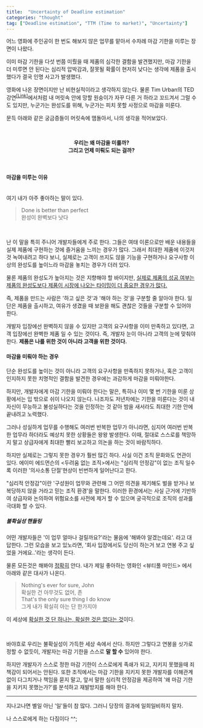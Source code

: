 ```yaml
---
title:  "Uncertainty of Deadline estimation"
categories: "thought"
tag: ["Deadline estimation", "TTM (Time to market)", "Uncertainty"]
---
```


어느 영화에 주인공이 한 번도 해보지 않은 업무를 맡아서 수차례 마감 기한을 미루는 장면이 나왔다.

이미 마감 기한을 다섯 번쯤 미뤘을 때 제품의 심각한 결함을 발견했지만, 마감 기한을 더 미루면 안 된다는 심리적 압박감과, 잘못될 확률이 현저히 낮다는 생각에 제품을 출시했다가 결국 인명 사고가 발생했다.


영화에 나온 장면이지만 난 비현실적이라고 생각하지 않는다. 물론 Tim Urban의 TED 강연<sup>[[Link]](https://www.ted.com/talks/tim_urban_inside_the_mind_of_a_master_procrastinator)</sup>에서처럼 내 머릿속 안에 망할 원숭이가 자꾸 다른 거 하라고 꼬드겨서 그럴 수도 있지만, 누군가는 완성도를 위해, 누군가는 피치 못할 사정으로 마감을 미룬다.

문득 아래와 같은 궁금증들이 머릿속에 맴돌아서, 나의 생각을 적어보았다.

<br>

<p align="center">
<b>우리는 왜 마감을 미룰까?
<br>
그리고 언제 미뤄도 되는 걸까?</b>
</p>

<br>

#### 마감을 미루는 이유

<br>
여기 내가 아주 좋아하는 말이 있다. 

<br>

> Done is better than perfect <br>
> 완성이 완벽보다 낫다

<br>

난 이 말을 특히 주니어 개발자들에게 주로 한다. 그들은 여태 이론으로만 배운 내용들을 실제 제품에 구현하는 것에 즐거움을 느끼는 경우가 많다. 그래서 최대한 제품에 이것저것 녹여내려고 하다 보니, 실제로는 고객이 쓰지도 않을 기능을 구현하거나 요구사항 이상의 완성도를 높이느라 마감을 놓치는 경우가 더러 있다.

물론 제품의 완성도가 높아지는 것은 지향해야 할 바이지만, <u>실제로 제품의 성공 여부는 제품의 완성도보다 제품이 시장에 나오는 타이밍이 더 중요한 경우가 많다.</u>

즉, 제품을 만드는 사람은 '하고 싶은 것'과 '해야 하는 것'을 구분할 줄 알아야 한다. 일단은 제품을 출시하고, 여유가 생겼을 때 보완을 해도 괜찮은 것들을 구분할 수 있어야 한다.

개발자 입장에선 완벽하지 않을 수 있지만 고객의 요구사항을 이미 만족하고 있다면, 고객 입장에선 완벽한 제품 일 수 있는 것이다. 즉, 개발자 눈이 아니라 고객의 눈에 맞춰야 한다. **제품은 나를 위한 것이 아니라 고객을 위한 것이다.** 


#### 마감을 미뤄야 하는 경우

단순 완성도를 높이는 것이 아니라 고객의 요구사항을 만족하지 못하거나, 혹은 고객이 인지하지 못한 치명적인 결함을 발견한 경우에는 과감하게 마감을 미뤄야한다.

하지만, 개발자에게 마감 기한을 미뤄야 한다는 말은, 특히나 이미 몇 번 기한을 미룬 상황에서는 입 밖으로 쉬이 나오지 않는다. 나조차도 저년차에는 기한을 미룬다는 것이 내 자신이 무능하고 불성실하다는 것을 인정하는 것 같아 밤을 새서라도 최대한 기한 안에 끝내려고 노력했다.

그러나 성실하게 업무를 수행해도 여러번 반복한 업무가 아니라면, 심지어 여러번 반복한 업무라 하더라도 예상치 못한 상황들은 왕왕 발생한다. 이때, 절대로 스스로를 책망하지 말고 상급자에게 최대한 빨리 보고하고 의논을 하는 것이 바람직하다.

하지만 실제로는 그렇지 못한 경우가 훨씬 많긴 하다. 사실 이건 조직 문화와도 연관이 있다. 에이미 에드먼슨의 \<두려움 없는 조직\>에서는 "심리적 안정감"이 없는 조직 일수록 이러한 '의사소통 단절'현상이 빈번하게 일어난다고 한다. 

"심리적 안정감"이란 '구성원이 업무와 관련해 그 어떤 의견을 제기해도 벌을 받거나 보복당하지 않을 거라고 믿는 조직 환경'을 말한다. 이러한 환경에서는 사실 근거에 기반하여 상급자와 논의하여 위험요소를 사전에 제거 할 수 있으며 궁극적으로 조직의 성과를 극대화 할 수 있다.

##### 불확실성 핸들링

어떤 개발자들은 '이 업무 얼마나 걸릴까요?'라는 물음에 '해봐야 알겠는데요'. 라고 대답한다. 그런 모습을 보고 있노라면, '회사 입장에서도 당신이 하는거 보고 연봉 주고 싶었을 거에요..'라는 생각이 든다.

물론 모든것은 해봐야 <u>정확히</u> 안다. 내가 제일 좋아하는 영화인 \<뷰티풀 마인드\> 에서 아래와 같은 대사가 나온다.

> Nothing's ever for sure, John <br>
> 확실한 건 아무것도 없어, 존 <br>
> That's the only sure thing I do know <br>
> 그게 내가 확실히 아는 단 한가지야

이 세상에 <u>확실한 것 단 하나는, 확실한 것은 없다는 것</u>이다.

<br>

바야흐로 우리는 불확실성이 가득한 세상 속에서 산다. 하지만 그렇다고 연봉을 싯가로 정할 수 없듯이, 개발자는 마감 기한을 스스로 **말 할 수** 있어야 한다. 

하지만 개발자가 스스로 정한 마감 기한이 스스로에게 족쇄가 되고, 지키지 못했을때 죄책감이 되어서는 안된다. 또한 조직에서는 마감 기한을 지키지 못한 개발자를 이해관계 없이 다그치거나 책임을 묻지 말고, 앞서 말한 심리적 안정감을 제공하여 '왜 마감 기한을 지키지 못했는가?'를 분석하고 재발방지를 해야 한다.

---

지나고나면 별일 아닌 '일'들이 참 많다. 그러니 당장의 결과에 일희일비하지 말자.

나 스스로에게 하는 다짐이다 ^^;

<!--

##### 마감 기한을 지키는 법

솔직히 말한다. 나도 마감 기한을 잘 지키는 편은 아니다. 하지만, 나름 마감 기한을 잘 지키는 법을 많이 생각해보았기 때문에, 다른 분들에게 도움이 될 수 있다고 생각이 되어 정리해보았다.

자, 업무가 끝나면 우리는 1) 마감 기한을 맞춘 경우 2) 마감 기한보다 빨리 끝낸 경우 3) 마감 기한보다 늦은 경우, 이 셋 중 하나의 결과 일 것 이다. 1의 경우는 넘어가도록 하겠다.

2의 경우는 '업무를 과대평가'하거나 '나를 과소평가'한 경우이다.
3의 경우는 '업무를 과소평가'하거나 '나를 과대평가'한 경우이다.  

앞서 말했듯이 이 세상엔 온갖 불확실성이 가득하다. 이런 세상에서 일을 잘 한다는 것은 이러한 불확실성을 잘 다루는 것이라고도 생각된다.

그런데 내가 사람들과 대화를 하며 느끼는 것은 저마다 느끼는 불확실성이 다르다는 것이다.


하지만 이건 내 기준이고, 이런 모든 판단에 정답은 없다. 앞서 말한 마감기한도 마찬가지다. 물론 내가 이미 해 본 업무에 대해선 그나마 쉽지만, 그것 마저도 변수가 너무 많다.

그런데도 위에선 항상 날짜를 물어본다. 그래서 업무를 수행하는 사람은 최대한 길게, 업무를 지시하는 사람은 마감기한을 최대한 단축시키려는 경향이 있다.

하지만 그렇다고 항상 가변적이어야 한다고 생각하지는 않는다.
-->